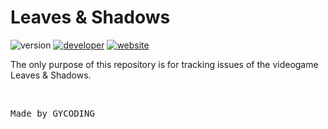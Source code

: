 # Leaves &amp; Shadows

![version](https://img.shields.io/badge/version-1.0.0-gold?style=for-the-badge)
[![developer](https://img.shields.io/badge/developed-GYCoding-purple?style=for-the-badge)](https://gycoding.com)
[![website](https://img.shields.io/badge/reference-website-silver?style=for-the-badge)](https://leavesandshadows.gycoding.com/)

The only purpose of this repository is for tracking issues of the videogame Leaves &amp; Shadows.

<br>

<pre>Made by GYCODING</pre>
